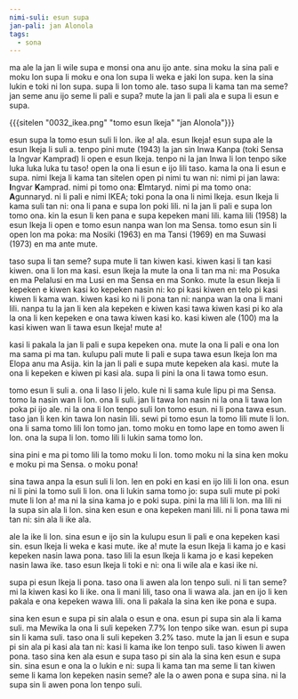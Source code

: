 ```yaml
---
nimi-suli: esun supa
jan-pali: jan Alonola
tags:
  - sona
---
```


ma ale la jan li wile supa e monsi ona anu ijo ante. sina moku la sina pali e moku lon supa li moku e ona lon supa li weka e jaki lon supa. ken la sina lukin e toki ni lon supa. supa li lon tomo ale. taso supa li kama tan ma seme? jan seme anu ijo seme li pali e supa? mute la jan li pali ala e supa li esun e supa.

{{{sitelen "0032_ikea.png" "tomo esun Ikeja" "jan Alonola"}}}

esun supa la tomo esun suli li lon. ike a! ala. esun Ikeja! esun supa ale la esun Ikeja li suli a. tenpo pini mute (1943) la jan sin Inwa Kanpa (toki Sensa la Ingvar Kamprad) li open e esun Ikeja. tenpo ni la jan Inwa li lon tenpo sike luka luka luka tu taso! open la ona li esun e ijo lili taso. kama la ona li esun e supa. nimi Ikeja li kama tan sitelen open pi nimi tu wan ni: nimi pi jan lawa: **I**ngvar **K**amprad. nimi pi tomo ona: **E**lmtaryd. nimi pi ma tomo ona: **A**gunnaryd. ni li pali e nimi IKEA; toki pona la ona li nimi Ikeja. esun Ikeja li kama suli tan ni: ona li pana e supa lon poki lili. ni la jan li pali e supa lon tomo ona. kin la esun li ken pana e supa kepeken mani lili. kama lili (1958) la esun Ikeja li open e tomo esun nanpa wan lon ma Sensa. tomo esun sin li open lon ma poka: ma Nosiki (1963) en ma Tansi (1969) en ma Suwasi (1973) en ma ante mute.

taso supa li tan seme? supa mute li tan kiwen kasi. kiwen kasi li tan kasi kiwen. ona li lon ma kasi. esun Ikeja la mute la ona li tan ma ni: ma Posuka en ma Pelalusi en ma Lusi en ma Sensa en ma Sonko. mute la esun Ikeja li kepeken e kiwen kasi ko kepeken nasin ni: ko pi kasi kiwen en telo pi kasi kiwen li kama wan. kiwen kasi ko ni li pona tan ni: nanpa wan la ona li mani lili. nanpa tu la jan li ken ala kepeken e kiwen kasi tawa kiwen kasi pi ko ala la ona li ken kepeken e ona tawa kiwen kasi ko. kasi kiwen ale (100) ma la kasi kiwen wan li tawa esun Ikeja! mute a!

kasi li pakala la jan li pali e supa kepeken ona. mute la ona li pali e ona lon ma sama pi ma tan. kulupu pali mute li pali e supa tawa esun Ikeja lon ma Elopa anu ma Asija. kin la jan li pali e supa mute kepeken ala kasi. mute la ona li kepeken e kiwen pi kasi ala. supa li pini la ona li tawa tomo esun.

tomo esun li suli a. ona li laso li jelo. kule ni li sama kule lipu pi ma Sensa. tomo la nasin wan li lon. ona li suli. jan li tawa lon nasin ni la ona li tawa lon poka pi ijo ale. ni la ona li lon tenpo suli lon tomo esun. ni li pona tawa esun. taso jan li ken kin tawa lon nasin lili. sewi pi tomo esun la tomo lili mute li lon. ona li sama tomo lili lon tomo jan. tomo moku en tomo lape en tomo awen li lon. ona la supa li lon. tomo lili li lukin sama tomo lon. 

sina pini e ma pi tomo lili la tomo moku li lon. tomo moku ni la sina ken moku e moku pi ma Sensa. o moku pona!

sina tawa anpa la esun suli li lon. len en poki en kasi en ijo lili li lon ona. esun ni li pini la tomo suli li lon. ona li lukin sama tomo jo: supa suli mute pi poki mute li lon a! ma ni la sina kama jo e poki supa. pini la ma lili li lon. ma lili ni la supa sin ala li lon. sina ken esun e ona kepeken mani lili. ni li pona tawa mi tan ni: sin ala li ike ala.

ale la ike li lon. sina esun e ijo sin la kulupu esun li pali e ona kepeken kasi sin. esun Ikeja li weka e kasi mute. ike a! mute la esun Ikeja li kama jo e kasi kepeken nasin lawa pona. taso lili la esun Ikeja li kama jo e kasi kepeken nasin lawa ike. taso esun Ikeja li toki e ni: ona li wile ala e kasi ike ni. 

supa pi esun Ikeja li pona. taso ona li awen ala lon tenpo suli. ni li tan seme? mi la kiwen kasi ko li ike. ona li mani lili, taso ona li wawa ala. jan en ijo li ken pakala e ona kepeken wawa lili. ona li pakala la sina ken ike pona e supa.

sina ken esun e supa pi sin alala o esun e ona. esun pi supa sin ala li kama suli. ma Mewika la ona li suli kepeken 7.7% lon tenpo sike wan. esun pi supa sin li kama suli. taso ona li suli kepeken 3.2% taso. mute la jan li esun e supa pi sin ala pi kasi ala tan ni: kasi li kama ike lon tenpo suli. taso kiwen li awen pona. taso sina ken ala esun e supa taso pi sin ala la sina ken esun e supa sin. sina esun e ona la o lukin e ni: supa li kama tan ma seme li tan kiwen seme li kama lon kepeken nasin seme? ale la o awen pona e supa sina. ni la supa sin li awen pona lon tenpo suli.
